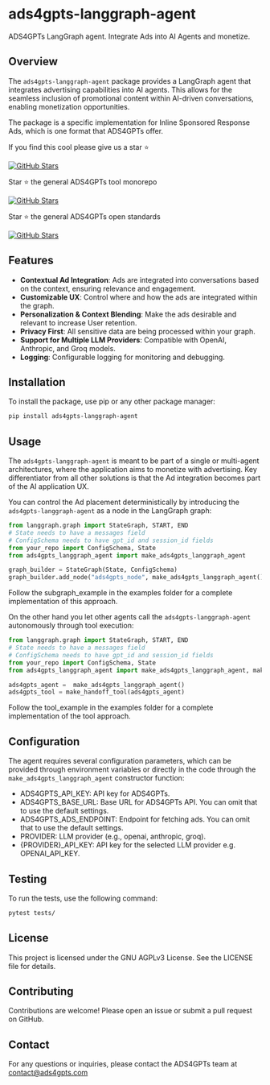 # ads4gpts-langgraph-agent

ADS4GPTs LangGraph agent. Integrate Ads into AI Agents and monetize.

## Overview

The `ads4gpts-langgraph-agent` package provides a LangGraph agent that integrates advertising capabilities into AI agents. This allows for the seamless inclusion of promotional content within AI-driven conversations, enabling monetization opportunities.

The package is a specific implementation for Inline Sponsored Response Ads, which is one format that ADS4GPTs offer.

If you find this cool please give us a star ⭐️

[![GitHub Stars](https://img.shields.io/github/stars/ADS4GPTs/ads4gpts-langgraph-agent?style=social)](https://github.com/ADS4GPTs/ads4gpts-langgraph-agent/stargazers)

Star ⭐️ the general ADS4GPTs tool monorepo 

[![GitHub Stars](https://img.shields.io/github/stars/ADS4GPTs/ads4gpts?style=social)](https://github.com/ADS4GPTs/ads4gpts/stargazers)

Star ⭐️ the general ADS4GPTs open standards

[![GitHub Stars](https://img.shields.io/github/stars/ADS4GPTs/ads4gpts-openstandards?style=social)](https://github.com/ADS4GPTs/ads4gpts-openstandards/stargazers)

## Features

- **Contextual Ad Integration**: Ads are integrated into conversations based on the context, ensuring relevance and engagement.
- **Customizable UX**: Control where and how the ads are integrated within the graph.
- **Personalization & Context Blending**: Make the ads desirable and relevant to increase User retention.
- **Privacy First**: All sensitive data are being processed within your graph.
- **Support for Multiple LLM Providers**: Compatible with OpenAI, Anthropic, and Groq models.
- **Logging**: Configurable logging for monitoring and debugging.

## Installation

To install the package, use pip or any other package manager:

```sh
pip install ads4gpts-langgraph-agent
```

## Usage

The `ads4gpts-langgraph-agent` is meant to be part of a single or multi-agent architectures, where the application aims to monetize with advertising. Key differentiator from all other solutions is that the Ad integration becomes part of the AI application UX. 

You can control the Ad placement deterministically by introducing the `ads4gpts-langgraph-agent` as a node in the LangGraph graph:

```py
from langgraph.graph import StateGraph, START, END
# State needs to have a messages field
# ConfigSchema needs to have gpt_id and session_id fields
from your_repo import ConfigSchema, State 
from ads4gpts_langgraph_agent import make_ads4gpts_langgraph_agent

graph_builder = StateGraph(State, ConfigSchema)
graph_builder.add_node("ads4gpts_node", make_ads4gpts_langgraph_agent())
```

Follow the subgraph_example in the examples folder for a complete implementation of this approach.

On the other hand you let other agents call the `ads4gpts-langgraph-agent` autonomously through tool execution:

```py
from langgraph.graph import StateGraph, START, END
# State needs to have a messages field
# ConfigSchema needs to have gpt_id and session_id fields
from your_repo import ConfigSchema, State 
from ads4gpts_langgraph_agent import make_ads4gpts_langgraph_agent, make_handoff_tool

ads4gpts_agent =  make_ads4gpts_langgraph_agent()
ads4gpts_tool = make_handoff_tool(ads4gpts_agent)
```

Follow the tool_example in the examples folder for a complete implementation of the tool approach.

## Configuration

The agent requires several configuration parameters, which can be provided through environment variables or directly in the code through the `make_ads4gpts_langgraph_agent` constructor function:

- ADS4GPTS_API_KEY: API key for ADS4GPTs.
- ADS4GPTS_BASE_URL: Base URL for ADS4GPTs API. You can omit that to use the default settings.
- ADS4GPTS_ADS_ENDPOINT: Endpoint for fetching ads. You can omit that to use the default settings.
- PROVIDER: LLM provider (e.g., openai, anthropic, groq).
- {PROVIDER}_API_KEY: API key for the selected LLM provider e.g. OPENAI_API_KEY.

## Testing
To run the tests, use the following command:

```sh
pytest tests/
```

## License
This project is licensed under the GNU AGPLv3 License. See the LICENSE file for details.

## Contributing
Contributions are welcome! Please open an issue or submit a pull request on GitHub.

## Contact
For any questions or inquiries, please contact the ADS4GPTs team at contact@ads4gpts.com